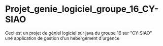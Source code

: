 # Projet_genie_logiciel_groupe_16_CY-SIAO
Ceci est un projet de géniel logiciel sur java du groupe 16 sur "CY-SIAO" une application de gestion d'un hebergement d'urgence
